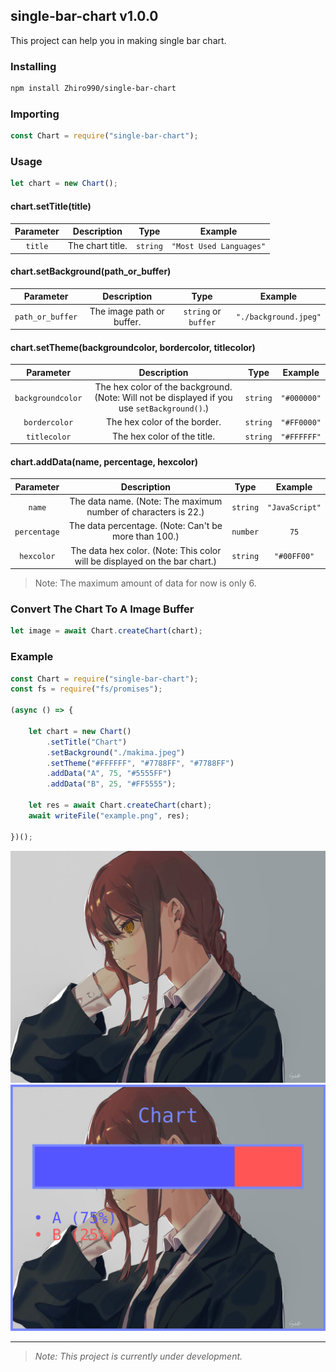 ## single-bar-chart v1.0.0

This project can help you in making single bar chart.

### Installing

```bash
npm install Zhiro990/single-bar-chart
```

### Importing

```js
const Chart = require("single-bar-chart");
```

### Usage

```js
let chart = new Chart();
```

#### chart.setTitle(title)

| Parameter | Description | Type | Example |
| :-: | :-: | :-: | :-: |
| `title` | The chart title. | `string` | `"Most Used Languages"` |

#### chart.setBackground(path_or_buffer)

| Parameter | Description | Type | Example |
| :-: | :-: | :-: | :-: |
| `path_or_buffer` | The image path or buffer. | `string` or `buffer` | `"./background.jpeg"` |

#### chart.setTheme(backgroundcolor, bordercolor, titlecolor)

| Parameter | Description | Type | Example |
| :-: | :-: | :-: | :-: |
| `backgroundcolor` | The hex color of the background. (Note: Will not be displayed if you use `setBackground()`.) | `string` | `"#000000"` |
| `bordercolor` | The hex color of the border. | `string` | `"#FF0000"` |
| `titlecolor` | The hex color of the title. | `string` | `"#FFFFFF"` |

#### chart.addData(name, percentage, hexcolor)

| Parameter | Description | Type | Example |
| :-: | :-: | :-: | :-: |
| `name` | The data name. (Note: The maximum number of characters is 22.) | `string` | `"JavaScript"` |
| `percentage` | The data percentage. (Note: Can't be more than 100.) | `number` | `75` |
| `hexcolor` | The data hex color. (Note: This color will be displayed on the bar chart.) | `string` | `"#00FF00"` |

> Note: The maximum amount of data for now is only 6.

### Convert The Chart To A Image Buffer
```js
let image = await Chart.createChart(chart);
```

### Example

```js
const Chart = require("single-bar-chart");
const fs = require("fs/promises");

(async () => {
	
	let chart = new Chart()
		.setTitle("Chart")
		.setBackground("./makima.jpeg")
		.setTheme("#FFFFFF", "#7788FF", "#7788FF")
		.addData("A", 75, "#5555FF")
		.addData("B", 25, "#FF5555");
	
	let res = await Chart.createChart(chart);
	await writeFile("example.png", res);

})();
```

![makima.jpeg](./makima.jpeg)
![example.png](./example.png)

---

> *Note: This project is currently under development.*